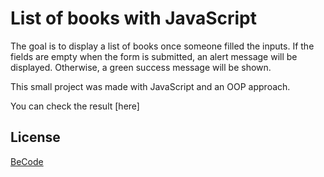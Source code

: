 # List of books with JavaScript

The goal is to display a list of books once someone filled the inputs. If the fields are empty when the form is submitted, an alert message will be displayed. Otherwise, a green success message will be shown. 

This small project was made with JavaScript and an OOP approach.

You can check the result [here]
## License
[BeCode](https://becode.org/fr/)
